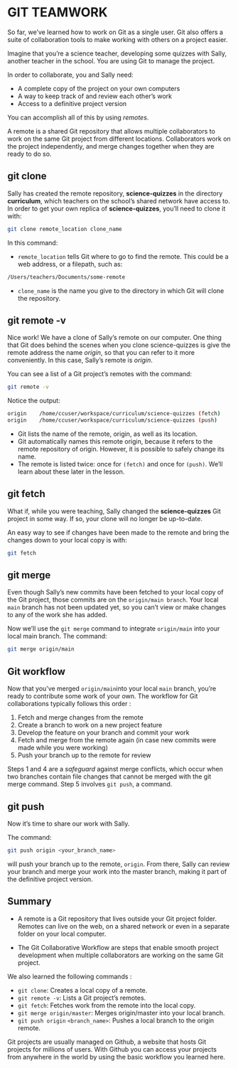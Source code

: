# GIT TEAMWORK

So far, we’ve learned how to work on Git as a single user. Git also offers a suite of collaboration tools to make working with others on a project easier.

Imagine that you’re a science teacher, developing some quizzes with Sally, another teacher in the school. You are using Git to manage the project.

In order to collaborate, you and Sally need:

- A complete copy of the project on your own computers
- A way to keep track of and review each other’s work
- Access to a definitive project version

You can accomplish all of this by using _remotes_.

A remote is a shared Git repository that allows multiple collaborators to work on the same Git project from different locations. Collaborators work on the project independently, and merge changes together when they are ready to do so.

## git clone

Sally has created the remote repository, **science-quizzes** in the directory **curriculum**, which teachers on the school’s shared network have access to. In order to get your own replica of **science-quizzes**, you’ll need to clone it with:

```bash
git clone remote_location clone_name
```

In this command:

- `remote_location` tells Git where to go to find the remote. This could be a web address, or a filepath, such as:

```bash
/Users/teachers/Documents/some-remote
```

- `clone_name` is the name you give to the directory in which Git will clone the repository.

## git remote -v

Nice work! We have a clone of Sally’s remote on our computer. One thing that Git does behind the scenes when you clone science-quizzes is give the remote address the name _origin_, so that you can refer to it more conveniently. In this case, Sally’s remote is _origin_.

You can see a list of a Git project’s remotes with the command:

```bash
git remote -v
```

Notice the output:

```bash
origin    /home/ccuser/workspace/curriculum/science-quizzes (fetch)
origin    /home/ccuser/workspace/curriculum/science-quizzes (push)
```

- Git lists the name of the remote, origin, as well as its location.
- Git automatically names this remote origin, because it refers to the remote repository of origin. However, it is possible to safely change its name.
- The remote is listed twice: once for `(fetch)` and once for `(push)`. We’ll learn about these later in the lesson.

## git fetch

What if, while you were teaching, Sally changed the **science-quizzes** Git project in some way. If so, your clone will no longer be up-to-date.

An easy way to see if changes have been made to the remote and bring the changes down to your local copy is with:

```bash
git fetch
```

## git merge

Even though Sally’s new commits have been fetched to your local copy of the Git project, those commits are on the `origin/main branch`. Your local `main` branch has not been updated yet, so you can’t view or make changes to any of the work she has added.

Now we’ll use the `git merge` command to integrate `origin/main` into your local main branch. The command:

```bash
git merge origin/main
```

## Git workflow

Now that you’ve merged `origin/main`into your local `main` branch, you’re ready to contribute some work of your own. The workflow for Git collaborations typically follows this order :

1. Fetch and merge changes from the remote
2. Create a branch to work on a new project feature
3. Develop the feature on your branch and commit your work
4. Fetch and merge from the remote again (in case new commits were made while you were working)
5. Push your branch up to the remote for review

Steps 1 and 4 are a _safeguard_ against merge conflicts, which occur when two branches contain file changes that cannot be merged with the git merge command. Step 5 involves `git push`, a command.

## git push

Now it’s time to share our work with Sally.

The command:

```bash
git push origin <your_branch_name>

```

will push your branch up to the remote, `origin`. From there, Sally can review your branch and merge your work into the master branch, making it part of the definitive project version.

## Summary

- A remote is a Git repository that lives outside your Git project folder. Remotes can live on the web, on a shared network or even in a separate folder on your local computer.

- The Git Collaborative Workflow are steps that enable smooth project development when multiple collaborators are working on the same Git project.

We also learned the following commands :

- `git clone`: Creates a local copy of a remote.
- `git remote -v`: Lists a Git project’s remotes.
- `git fetch`: Fetches work from the remote into the local copy.
- `git merge origin/master`: Merges origin/master into your local branch.
- `git push origin` `<branch_name>`: Pushes a local branch to the origin remote.

Git projects are usually managed on Github, a website that hosts Git projects for millions of users. With Github you can access your projects from anywhere in the world by using the basic workflow you learned here.

